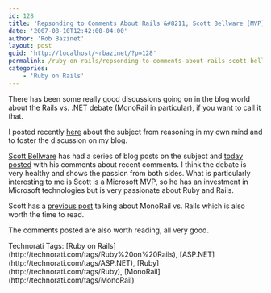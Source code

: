 ```yaml
---
id: 128
title: 'Repsonding to Comments About Rails &#8211; Scott Bellware [MVP]'
date: '2007-08-10T12:42:00-04:00'
author: 'Rob Bazinet'
layout: post
guid: 'http://localhost/~rbazinet/?p=128'
permalink: /ruby-on-rails/repsonding-to-comments-about-rails-scott-bellware-mvp/
categories:
    - 'Ruby on Rails'
---
```


There has been some really good discussions going on in the blog world about the Rails vs. .NET debate (MonoRail in particular), if you want to call it that.

I posted recently [here](http://rbazinet.wordpress.com/2007/08/01/why-not-just-use-ruby-on-rails/) about the subject from reasoning in my own mind and to foster the discussion on my blog.

[Scott Bellware](http://codebetter.com/blogs/scott.bellware/default.aspx) has had a series of blog posts on the subject and [today posted](http://codebetter.com/blogs/scott.bellware/archive/2007/08/10/166637.aspx) with his comments about recent comments. I think the debate is very healthy and shows the passion from both sides. What is particularly interesting to me is Scott is a Microsoft MVP, so he has an investment in Microsoft technologies but is very passionate about Ruby and Rails.

Scott has a [previous post](http://codebetter.com/blogs/scott.bellware/archive/2007/08/07/166539.aspx) talking about MonoRail vs. Rails which is also worth the time to read.

The comments posted are also worth reading, all very good.

<div class="wlWriterSmartContent" style="display:inline;float:none;margin:0;padding:0;">Technorati Tags: [Ruby on Rails](http://technorati.com/tags/Ruby%20on%20Rails), [ASP.NET](http://technorati.com/tags/ASP.NET), [Ruby](http://technorati.com/tags/Ruby), [MonoRail](http://technorati.com/tags/MonoRail)</div>